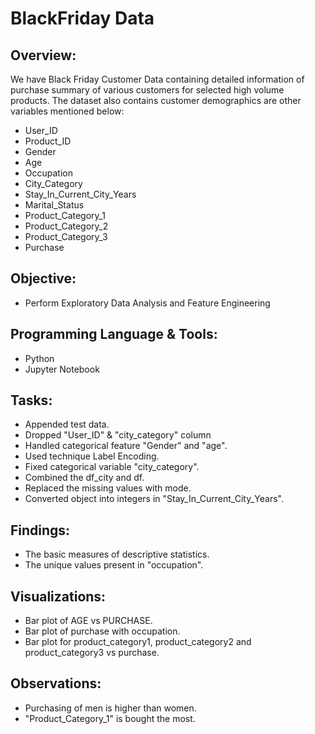 # BlackFriday Data

## Overview:
We have Black Friday Customer Data containing detailed information of purchase summary of various customers for selected high volume products. The dataset also contains customer demographics are other variables mentioned below:
- User_ID	
- Product_ID	
- Gender	
- Age	
- Occupation	
- City_Category	
- Stay_In_Current_City_Years	
- Marital_Status	
- Product_Category_1	
- Product_Category_2	
- Product_Category_3
- Purchase

## Objective:
- Perform Exploratory Data Analysis and Feature Engineering

## Programming Language & Tools:
- Python 
- Jupyter Notebook

## Tasks:
- Appended test data.
- Dropped "User_ID" & "city_category" column 
- Handled categorical feature "Gender" and "age".
- Used technique Label Encoding. 
- Fixed categorical variable "city_category".
- Combined the df_city and df.
- Replaced the missing values with mode. 
- Converted object into integers in "Stay_In_Current_City_Years".

## Findings:
- The basic measures of descriptive statistics.
- The unique values present in "occupation".

## Visualizations:
- Bar plot of AGE vs PURCHASE. 
- Bar plot of purchase with occupation.
- Bar plot for product_category1, product_category2 and product_category3 vs purchase.

## Observations:
- Purchasing of men is higher than women. 
- "Product_Category_1" is bought the most.


